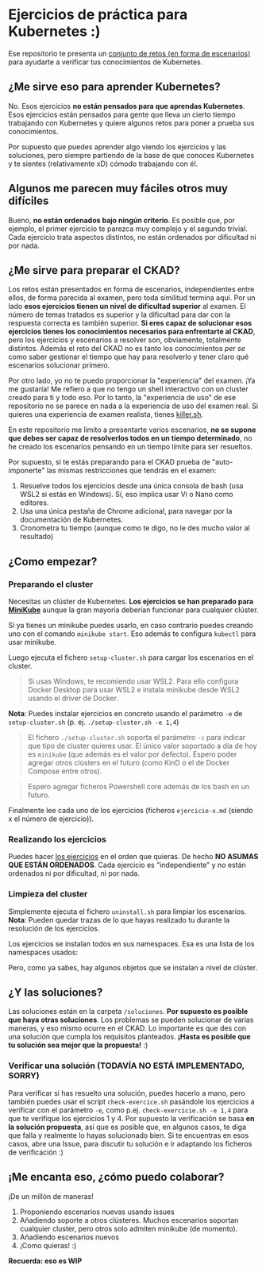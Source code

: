 # Ejercicios de práctica para Kubernetes :)

Ese repositorio te presenta un [conjunto de retos (en forma de escenarios)](./ejercicios.md) para ayudarte a verificar tus conocimientos de Kubernetes.

## ¿Me sirve eso para aprender Kubernetes?

No. Esos ejercicios **no están pensados para que aprendas Kubernetes**. Esos ejercicios están pensados para gente que lleva un cierto tiempo trabajando con Kubernetes y quiere algunos retos para poner a prueba sus conocimientos.

Por supuesto que puedes aprender algo viendo los ejercicios y las soluciones, pero siempre partiendo de la base de que conoces Kubernetes y te sientes (relativamente xD) cómodo trabajando con él. 

## Algunos me parecen muy fáciles otros muy difíciles

Bueno, **no están ordenados bajo ningún criterio**. Es posible que, por ejemplo, el primer ejercicio te parezca muy complejo y el segundo trivial. Cada ejercicio trata aspectos distintos, no están ordenados por dificultad ni por nada. 

## ¿Me sirve para preparar el CKAD?

Los retos están presentados en forma de escenarios, independientes entre ellos, de forma parecida al examen, pero toda similitud termina aquí. Por un lado **esos ejercicios tienen un nivel de dificultad superior** al examen. El número de temas tratados es superior y la dificultad para dar con la respuesta correcta es también superior. **Si eres capaz de solucionar esos ejercicios tienes los conocimientos necesarios para enfrentarte al CKAD**, pero los ejercicios y escenarios a resolver son, obviamente, totalmente distintos. Además el reto del CKAD no es tanto los conocimientos _per se_ como saber gestionar el tiempo que hay para resolverlo y tener claro qué escenarios solucionar primero.

Por otro lado, yo no te puedo proporcionar la "experiencia" del examen. ¡Ya me gustaría! Me refiero a que no tengo un shell interactivo con un cluster creado para ti y todo eso. Por lo tanto, la "experiencia de uso" de ese repositorio no se parece en nada a la experiencia de uso del examen real. Si quieres una experiencia de examen realista, tienes [killer.sh](https://killer.sh).

En este repositorio me limito a presentarte varios escenarios, **no se supone que debes ser capaz de resolverlos todos en un tiempo determinado**, no he creado los escenarios pensando en un tiempo límite para ser resueltos.

Por supuesto, si te estás preparando para el CKAD prueba de "auto-imponerte" las mismas restricciones que tendrás en el examen:

1. Resuelve todos los ejercicios desde una única consola de bash (usa WSL2 si estás en Windows). Sí, eso implica usar Vi o Nano como editores.
2. Usa una única pestaña de Chrome adicional, para navegar por la documentación de Kubernetes.
3. Cronometra tu tiempo (aunque como te digo, no le des mucho valor al resultado)

## ¿Como empezar?

### Preparando el cluster

Necesitas un clúster de Kubernetes. **Los ejercicios se han preparado para [MiniKube](https://minikube.sigs.k8s.io/docs/)** aunque la gran mayoría deberían funcionar para cualquier clúster. 

Si ya tienes un minikube puedes usarlo, en caso contrario puedes creando uno con el comando `minikube start`. Eso además te configura `kubectl` para usar minikube.

Luego ejecuta el fichero `setup-cluster.sh` para cargar los escenarios en el cluster.

> Si usas Windows, te recomiendo usar WSL2. Para ello configura Docker Desktop para usar WSL2 e instala minikube desde WSL2 usando el driver de Docker.

**Nota**: Puedes instalar ejercicios en concreto usando el parámetro `-e` de `setup-cluster.sh` (p. ej. `./setup-cluster.sh -e 1,4`)

> El fichero `./setup-cluster.sh` soporta el parámetro `-c` para indicar que tipo de cluster quieres usar. El único valor soportado a día de hoy es `minikube` (que además es el valor por defecto). Espero poder agregar otros clústers en el futuro (como KinD o el de Docker Compose entre otros).

> Espero agregar ficheros Powershell core además de los bash en un futuro.

Finalmente lee cada uno de los ejercicios (ficheros `ejercicio-x.md` (siendo x el número de ejercicio)).

### Realizando los ejercicios

Puedes hacer [los ejercicios](./ejercicios.md) en el orden que quieras. De hecho **NO ASUMAS QUE ESTÁN ORDENADOS**. Cada ejercicio es "independiente" y no están ordenados ni por dificultad, ni por nada.

### Limpieza del cluster

Simplemente ejecuta el fichero `uninstall.sh` para limpiar los escenarios. **Nota**: Pueden quedar trazas de lo que hayas realizado tu durante la resolución de los ejercicios.

Los ejercicios se instalan todos en sus namespaces. Esa es una lista de los namespaces usados:

Pero, como ya sabes, hay algunos objetos que se instalan a nivel de clúster.

## ¿Y las soluciones?

Las soluciones están en la carpeta `/soluciones`. **Por supuesto es posible que haya otras soluciones**. Los problemas se pueden solucionar de varias maneras, y eso mismo ocurre en el CKAD. Lo importante es que des con una solución que cumpla los requisitos planteados. **¡Hasta es posible que tu solución sea mejor que la propuesta!** :)

### Verificar una solución (TODAVÍA NO ESTÁ IMPLEMENTADO, SORRY)

Para verificar si has resuelto una solución, puedes hacerlo a mano, pero también puedes usar el script `check-exercice.sh` pasándole los ejercicios a verificar con el parámetro `-e`, como p.ej. `check-exercicie.sh -e 1,4` para que te verifique los ejercicios 1 y 4. Por supuesto la verificación se basa **en la solución propuesta**, así que es posible que, en algunos casos, te diga que falla y realmente lo hayas solucionado bien. Si te encuentras en esos casos, abre una Issue, para discutir tu solución e ir adaptando los ficheros de verificación :)

## ¡Me encanta eso, ¿cómo puedo colaborar?

¡De un millón de maneras!

1. Proponiendo escenarios nuevas usando issues
2. Añadiendo soporte a otros clústeres. Muchos escenarios soportan cualquier cluster, pero otros solo admiten minikube (de momento).
3. Añadiendo escenarios nuevos
4. ¡Como quieras! :)

**Recuerda: eso es WIP**
